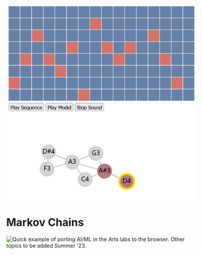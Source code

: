 ![](markov-seq.gif)
# Markov Chains
![Quick example](https://staysh.github.io/markov-explorer/) of porting AI/ML in the Arts labs to the browser. Other topics to be added Summer '23.